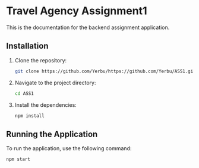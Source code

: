 # Travel Agency Assignment1

This is the documentation for the backend assignment application.

## Installation

1. Clone the repository:

    ```bash
    git clone https://github.com/Yerbu/https://github.com/Yerbu/ASS1.git
    ```

2. Navigate to the project directory:

    ```bash
    cd ASS1
    ```

3. Install the dependencies:

    ```bash
    npm install
    ```

## Running the Application

To run the application, use the following command:

```bash
npm start
